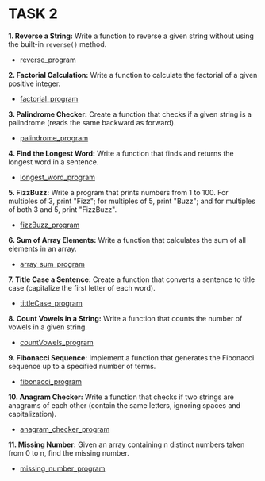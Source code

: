 # TASK 2

**1. Reverse a String:**
Write a function to reverse a given string without using the built-in `reverse()` method.

- [reverse_program]('./1.string_reverse.js)

**2. Factorial Calculation:**
Write a function to calculate the factorial of a given positive integer.

- [factorial_program]('./2.factorial.js')

**3. Palindrome Checker:**
Create a function that checks if a given string is a palindrome (reads the same backward as forward).

- [palindrome_program]('./3.palindrome.js)

**4. Find the Longest Word:**
Write a function that finds and returns the longest word in a sentence.

- [longest_word_program]('./4.longest_word.js)

**5. FizzBuzz:**
Write a program that prints numbers from 1 to 100. For multiples of 3, print "Fizz"; for multiples of 5, print "Buzz"; and for multiples of both 3 and 5, print "FizzBuzz".

- [fizzBuzz_program]('./5.fizzBuzz.js)

**6. Sum of Array Elements:**
Write a function that calculates the sum of all elements in an array.

- [array_sum_program]('./6.arraySum.js)

**7. Title Case a Sentence:**
Create a function that converts a sentence to title case (capitalize the first letter of each word).

- [tittleCase_program]('./7.titleCase.js)

**8. Count Vowels in a String:**
Write a function that counts the number of vowels in a given string.

- [countVowels_program]('./8.countVowels.js)

**9. Fibonacci Sequence:**
Implement a function that generates the Fibonacci sequence up to a specified number of terms.

- [fibonacci_program]('./9.fibonacci.js)

**10. Anagram Checker:**
Write a function that checks if two strings are anagrams of each other (contain the same letters, ignoring spaces and capitalization).

- [anagram_checker_program]('./10.anagramChecker.js)

**11. Missing Number:**
Given an array containing n distinct numbers taken from 0 to n, find the missing number.

- [missing_number_program]('./11.missingNumber.js)
